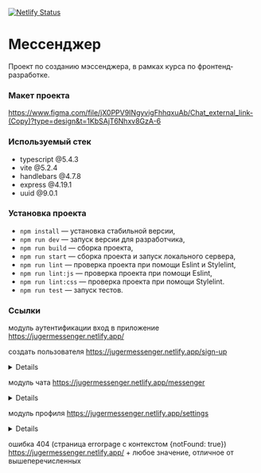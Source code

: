 [![Netlify Status](https://api.netlify.com/api/v1/badges/3182eb1c-219a-4f0a-aef6-91bf21039bf5/deploy-status)](https://app.netlify.com/sites/jugermessenger/deploys)

# Мессенджер

Проект по созданию мэссенджера, в рамках курса по фронтенд-разработке.

### Макет проекта

https://www.figma.com/file/jX0PPV9INgyvigFhhqxuAb/Chat_external_link-(Copy)?type=design&t=1KbSAjT6Nhxv8GzA-6

### Используемый стек

- typescript @5.4.3
- vite @5.2.4
- handlebars @4.7.8
- express @4.19.1
- uuid @9.0.1

### Установка проекта

- `npm install` — установка стабильной версии,
- `npm run dev` — запуск версии для разработчика,
- `npm run build` — сборка проекта,
- `npm run start` — сборка проекта и запуск локального сервера,
- `npm run lint` — проверка проекта при помощи Eslint и Stylelint,
- `npm run lint:js` — проверка проекта при помощи Eslint,
- `npm run lint:css` — проверка проекта при помощи Stylelint.
- `npm run test` — запуск тестов.

###

### Ссылки

модуль аутентификации
вход в приложение
https://jugermessenger.netlify.app/

создать пользователя
https://jugermessenger.netlify.app/sign-up

<details>

> При нажатии на кнопки SignUp и LogIn происходит переключение между формами.

> Есть валидация по blur у каждого элемента input по отдельности, а также повторная при отправке формы.

> При прохождении валидации в консоль выводятся введенные данные формы.

</details>

модуль чата
https://jugermessenger.netlify.app/messenger

<details>

> При нажатии на кнопку Profile происходит переход в модуль профиля.

> У формы отправки сообщения есть валидация при отправке формы (кнопка формы со стрелкой send message).

> При прохождении валидации в консоль выводятся введенные данные формы.

> Слева находится превью доступных чатов, клик по чату выводит его содрежимое в основной раздел модуля.

> В основном разделе модуля отображаются полученные/отправленные сообщения, в правом верхнем углу выпадающее меню для добалвения/удаления пользователя из чата, а также удаления активного чата.

> Клик по изображению аватара чата открывает модальное окно для его замены.

> Левый верхний угол - форма фильтрации превью доступных чатов. При введении фильтра над формой появляется соответствующий бейдж, клик по бейджу приводит к сбросу фильтра.

</details>

модуль профиля
https://jugermessenger.netlify.app/settings

<details>

> При нажатии на кнопку Change profile происходит переход в форму редактирования профиля.
> При нажатии на кнопку Change password происходит переход в форму редактирования пароля.
> При нажатии на кнопку со стрелкой Step back происходит переход из форм в начальное меню, из начального - в модуль чата.

> Есть валидация по blur у каждого элемента input по отдельности (за исключением элемента Old password в форме Change password), а также повторная при отправке формы.

> При провале валидации в консоль выводится соответствующее сообщение, при прохождении - данные формы.

> Клик по изображению аватара пользователя открывает модальное окно для его замены.

</details>

ошибка 404 (страница errorpage с контекстом {notFound: true})
https://jugermessenger.netlify.app/ + любое значение, отличное от вышеперечисленных
